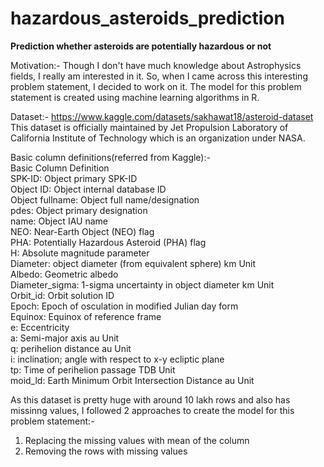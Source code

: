 # hazardous_asteroids_prediction
**Prediction whether asteroids are potentially hazardous or not**

Motivation:-
Though I don't have much knowledge about Astrophysics fields, I really am interested in it. So, when I came across this interesting problem statement, I decided to work on it. The model for this problem statement is created using machine learning algorithms in R.

Dataset:- https://www.kaggle.com/datasets/sakhawat18/asteroid-dataset \
This dataset is officially maintained by Jet Propulsion Laboratory of California Institute of Technology which is an organization under NASA.

Basic column definitions(referred from Kaggle):-\
Basic Column Definition\
SPK-ID: Object primary SPK-ID\
Object ID: Object internal database ID\
Object fullname: Object full name/designation\
pdes: Object primary designation\
name: Object IAU name\
NEO: Near-Earth Object (NEO) flag\
PHA: Potentially Hazardous Asteroid (PHA) flag\
H: Absolute magnitude parameter\
Diameter: object diameter (from equivalent sphere) km Unit\
Albedo: Geometric albedo\
Diameter_sigma: 1-sigma uncertainty in object diameter km Unit\
Orbit_id: Orbit solution ID\
Epoch: Epoch of osculation in modified Julian day form\
Equinox: Equinox of reference frame\
e: Eccentricity\
a: Semi-major axis au Unit\
q: perihelion distance au Unit\
i: inclination; angle with respect to x-y ecliptic plane\
tp: Time of perihelion passage TDB Unit\
moid_ld: Earth Minimum Orbit Intersection Distance au Unit

As this dataset is pretty huge with around 10 lakh rows and also has missinng values, I followed 2 approaches to create the model for this problem statement:-
1) Replacing the missing values with mean of the column
2) Removing the rows with missing values
